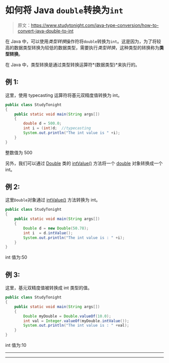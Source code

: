 # 如何将 Java `double`转换为`int`

> 原文：<https://www.studytonight.com/java-type-conversion/how-to-convert-java-double-to-int>

在 Java 中，可以使用*类型转换*操作符将`double`转换为`int`。这是因为，为了将较高的数据类型转换为较低的数据类型，需要执行*类型转换*，这种类型的转换称为**类型转换**。

在 Java 中，类型转换是通过类型转换运算符*(数据类型)*来执行的。

## 例 1:

这里，使用 typecasting 运算符将基元双精度值转换为 int。

```java
public class StudyTonight
{  
	public static void main(String args[])
	{  
		double d = 500.0;  
		int i = (int)d;  //typecasting 
		System.out.println("The int value is " +i); 
	}
}
```

整数值为 500

另外，我们可以通过 [Double](https://www.studytonight.com/java/wrapper-class.php) 类的 [intValue()](https://www.studytonight.com/java-wrapper-class/java-double-intvalue-method) 方法将一个 [double](https://www.studytonight.com/java/wrapper-class.php) 对象转换成一个 int。

## 例 2:

这里`Double`对象通过 [intValue()](https://www.studytonight.com/java-wrapper-class/java-double-intvalue-method) 方法转换为 int。

```java
public class StudyTonight
{  
	public static void main(String args[])
	{  
		Double d = new Double(50.78);  
		int i  = d.intValue();  
		System.out.println("The int value is : " +i);   
	}
}
```

int 值为:50

## 例 3:

这里，基元双精度值被转换成 int 类型的值。

```java
public class StudyTonight
{  
	public static void main(String args[])
	{  
		Double myDouble = Double.valueOf(10.0);
		int val = Integer.valueOf(myDouble.intValue());
		System.out.println("The int value is : " +val);   
	}
}
```

int 值为:10

* * *

* * *